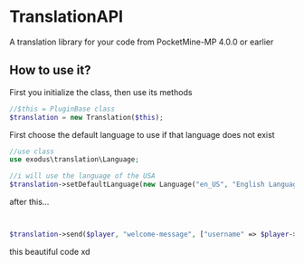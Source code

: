 # TranslationAPI
A translation library for your code from PocketMine-MP 4.0.0 or earlier
## How to use it?
First you initialize the class, then use its methods
```php
//$this = PluginBase class
$translation = new Translation($this);
```
First choose the default language to use if that language does not exist
```php
//use class
use exodus\translation\Language;

//i will use the language of the USA
$translation->setDefaultLanguage(new Language("en_US", "English Language", ["welcome-message" => "%username% joined!!"]));
```
after this...
```php


$translation->send($player, "welcome-message", ["username" => $player->getName()]);
```
this beautiful code xd
